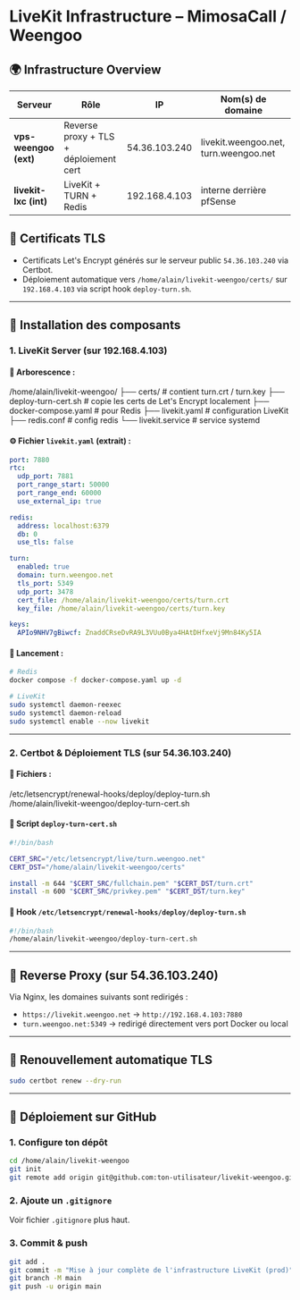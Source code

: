 # LiveKit Infrastructure – MimosaCall / Weengoo

## 🌍 Infrastructure Overview

| Serveur              | Rôle                                   | IP              | Nom(s) de domaine             |
|----------------------|----------------------------------------|------------------|-------------------------------|
| **vps-weengoo (ext)**| Reverse proxy + TLS + déploiement cert | 54.36.103.240    | livekit.weengoo.net, turn.weengoo.net |
| **livekit-lxc (int)**| LiveKit + TURN + Redis                 | 192.168.4.103    | interne derrière pfSense      |

## 🔐 Certificats TLS

- Certificats Let's Encrypt générés sur le serveur public `54.36.103.240` via Certbot.
- Déploiement automatique vers `/home/alain/livekit-weengoo/certs/` sur `192.168.4.103` via script hook `deploy-turn.sh`.

---

## 🚀 Installation des composants

### 1. LiveKit Server (sur 192.168.4.103)

#### 📁 Arborescence :
/home/alain/livekit-weengoo/
├── certs/                   # contient turn.crt / turn.key
├── deploy-turn-cert.sh      # copie les certs de Let's Encrypt localement
├── docker-compose.yaml      # pour Redis
├── livekit.yaml             # configuration LiveKit
├── redis.conf               # config redis
└── livekit.service          # service systemd

#### ⚙️ Fichier `livekit.yaml` (extrait) :
```yaml
port: 7880
rtc:
  udp_port: 7881
  port_range_start: 50000
  port_range_end: 60000
  use_external_ip: true

redis:
  address: localhost:6379
  db: 0
  use_tls: false

turn:
  enabled: true
  domain: turn.weengoo.net
  tls_port: 5349
  udp_port: 3478
  cert_file: /home/alain/livekit-weengoo/certs/turn.crt
  key_file: /home/alain/livekit-weengoo/certs/turn.key

keys:
  APIo9NHV7gBiwcf: ZnaddCRseDvRA9L3VUu0Bya4HAtDHfxeVj9Mn84Ky5IA
```

#### 🧠 Lancement :
```bash
# Redis
docker compose -f docker-compose.yaml up -d

# LiveKit
sudo systemctl daemon-reexec
sudo systemctl daemon-reload
sudo systemctl enable --now livekit
```

---

### 2. Certbot & Déploiement TLS (sur 54.36.103.240)

#### 📁 Fichiers :
/etc/letsencrypt/renewal-hooks/deploy/deploy-turn.sh  
/home/alain/livekit-weengoo/deploy-turn-cert.sh

#### 📝 Script `deploy-turn-cert.sh`
```bash
#!/bin/bash

CERT_SRC="/etc/letsencrypt/live/turn.weengoo.net"
CERT_DST="/home/alain/livekit-weengoo/certs"

install -m 644 "$CERT_SRC/fullchain.pem" "$CERT_DST/turn.crt"
install -m 600 "$CERT_SRC/privkey.pem" "$CERT_DST/turn.key"
```

#### 📝 Hook `/etc/letsencrypt/renewal-hooks/deploy/deploy-turn.sh`
```bash
#!/bin/bash
/home/alain/livekit-weengoo/deploy-turn-cert.sh
```

---

## 📡 Reverse Proxy (sur 54.36.103.240)

Via Nginx, les domaines suivants sont redirigés :
- `https://livekit.weengoo.net` → `http://192.168.4.103:7880`
- `turn.weengoo.net:5349` → redirigé directement vers port Docker ou local

---

## 🔁 Renouvellement automatique TLS

```bash
sudo certbot renew --dry-run
```

---

## 🐙 Déploiement sur GitHub

### 1. Configure ton dépôt
```bash
cd /home/alain/livekit-weengoo
git init
git remote add origin git@github.com:ton-utilisateur/livekit-weengoo.git
```

### 2. Ajoute un `.gitignore`
Voir fichier `.gitignore` plus haut.

### 3. Commit & push
```bash
git add .
git commit -m "Mise à jour complète de l'infrastructure LiveKit (prod)"
git branch -M main
git push -u origin main
```
